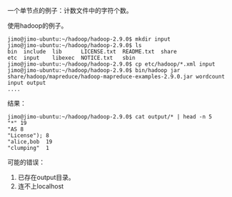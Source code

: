 
一个单节点的例子：计数文件中的字符个数。

使用hadoop的例子。

```shell
jimo@jimo-ubuntu:~/hadoop/hadoop-2.9.0$ mkdir input
jimo@jimo-ubuntu:~/hadoop/hadoop-2.9.0$ ls
bin  include  lib      LICENSE.txt  README.txt  share
etc  input    libexec  NOTICE.txt   sbin
jimo@jimo-ubuntu:~/hadoop/hadoop-2.9.0$ cp etc/hadoop/*.xml input
jimo@jimo-ubuntu:~/hadoop/hadoop-2.9.0$ bin/hadoop jar share/hadoop/mapreduce/hadoop-mapreduce-examples-2.9.0.jar wordcount input output
....
```
结果：
```shell
jimo@jimo-ubuntu:~/hadoop/hadoop-2.9.0$ cat output/* | head -n 5
"*"	19
"AS	8
"License");	8
"alice,bob	19
"clumping"	1
```

可能的错误：
1. 已存在output目录。
2. 连不上localhost